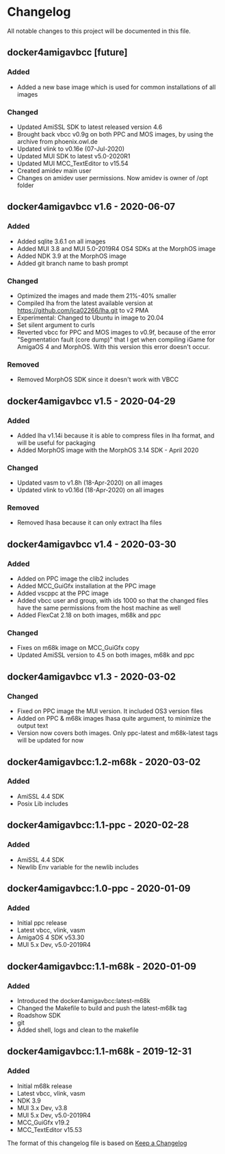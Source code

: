 # Changelog
All notable changes to this project will be documented in this file.

## docker4amigavbcc [future]
### Added
- Added a new base image which is used for common installations of all images

### Changed
- Updated AmiSSL SDK to latest released version 4.6
- Brought back vbcc v0.9g on both PPC and MOS images, by using the archive from phoenix.owl.de
- Updated vlink to v0.16e (07-Jul-2020)
- Updated MUI SDK to latest v5.0-2020R1
- Updated MUI MCC_TextEditor to v15.54
- Created amidev main user
- Changes on amidev user permissions. Now amidev is owner of /opt folder

## docker4amigavbcc v1.6 - 2020-06-07
### Added
- Added sqlite 3.6.1 on all images
- Added MUI 3.8 and MUI 5.0-2019R4 OS4 SDKs at the MorphOS image
- Added NDK 3.9 at the MorphOS image
- Added git branch name to bash prompt

### Changed
- Optimized the images and made them 21%-40% smaller
- Compiled lha from the latest available version at https://github.com/jca02266/lha.git to v2 PMA
- Experimental: Changed to Ubuntu in image to 20.04
- Set silent argument to curls
- Reverted vbcc for PPC and MOS images to v0.9f, because of the error "Segmentation fault (core dump)" that I get when compiling iGame for AmigaOS 4 and MorphOS. With this version this error doesn't occur.

### Removed
- Removed MorphOS SDK since it doesn't work with VBCC

## docker4amigavbcc v1.5 - 2020-04-29
### Added
- Added lha v1.14i because it is able to compress files in lha format, and will be useful for packaging
- Added MorphOS image with the MorphOS 3.14 SDK - April 2020

### Changed
- Updated vasm to v1.8h (18-Apr-2020) on all images
- Updated vlink to v0.16d (18-Apr-2020) on all images

### Removed
- Removed lhasa because it can only extract lha files

## docker4amigavbcc v1.4 - 2020-03-30
### Added
- Added on PPC image the clib2 includes
- Added MCC_GuiGfx installation at the PPC image
- Added vscppc at the PPC image
- Added vbcc user and group, with ids 1000 so that the changed files have the same permissions from the host machine as well
- Added FlexCat 2.18 on both images, m68k and ppc

### Changed
- Fixes on m68k image on MCC_GuiGfx copy
- Updated AmiSSL version to 4.5 on both images, m68k and ppc

## docker4amigavbcc v1.3 - 2020-03-02
### Changed
- Fixed on PPC image the MUI version. It included OS3 version files
- Added on PPC & m68k images lhasa quite argument, to minimize the output text
- Version now covers both images. Only ppc-latest and m68k-latest tags will be updated for now

## docker4amigavbcc:1.2-m68k - 2020-03-02
### Added
- AmiSSL 4.4 SDK
- Posix Lib includes

## docker4amigavbcc:1.1-ppc - 2020-02-28
### Added
- AmiSSL 4.4 SDK
- Newlib Env variable for the newlib includes

## docker4amigavbcc:1.0-ppc - 2020-01-09
### Added
- Initial ppc release
- Latest vbcc, vlink, vasm
- AmigaOS 4 SDK v53.30
- MUI 5.x Dev, v5.0-2019R4

## docker4amigavbcc:1.1-m68k - 2020-01-09
### Added
- Introduced the docker4amigavbcc:latest-m68k
- Changed the Makefile to build and push the latest-m68k tag
- Roadshow SDK
- git
- Added shell, logs and clean to the makefile

## docker4amigavbcc:1.1-m68k - 2019-12-31
### Added
- Initial m68k release
- Latest vbcc, vlink, vasm
- NDK 3.9
- MUI 3.x Dev, v3.8
- MUI 5.x Dev, v5.0-2019R4
- MCC_GuiGfx v19.2
- MCC_TextEditor v15.53






The format of this changelog file is based on [Keep a Changelog](https://keepachangelog.com/en/1.0.0/)